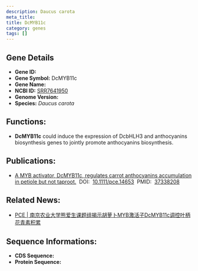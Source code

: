 ```yaml
---
description: Daucus carota
meta_title:
title: DcMYB11c
category: genes
tags: []
---
```


## Gene Details
- **Gene ID:**	[]()
- **Gene Symbol:** DcMYB11c
- **Gene Name:** 
- **NCBI ID:** [SRR7641950](https://www.ncbi.nlm.nih.gov/gene/?term=SRR7641950)
- **Genome Version:** []()
- **Species:** *Daucus carota*

## Functions:
   - **DcMYB11c** could induce the expression of DcbHLH3 and anthocyanins biosynthesis genes to jointly promote anthocyanins biosynthesis.

## Publications:
   - [A MYB activator, DcMYB11c, regulates carrot anthocyanins accumulation in petiole but not taproot.]( https://onlinelibrary.wiley.com/doi/full/10.1111/pce.14653)&nbsp;&nbsp;DOI:&nbsp;&nbsp;[10.1111/pce.14653](https://onlinelibrary.wiley.com/doi/full/10.1111/pce.14653)&nbsp;&nbsp;PMID:&nbsp;&nbsp;[37338208](https://pubmed.ncbi.nlm.nih.gov/37338208/)

## Related News:
   - [PCE | 南京农业大学熊爱生课题组揭示胡萝卜MYB激活子DcMYB11c调控叶柄花青素积累](https://mp.weixin.qq.com/s?__biz=Mzg3MDEwNDEyMg==&mid=2247552588&idx=5&sn=54983bfdfc41dadd5f47b49045705d2c&chksm=f534a9ef0b77e5ea9f12430f65985543a1ead39e924d14a9dabb266a8d3a253e67f2d2b6c0c6&scene=27#wechat_redirect)

## Sequence Informations:
- **CDS Sequence:**
- **Protein Sequence:**

